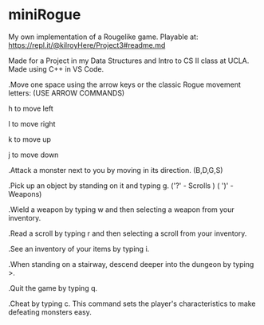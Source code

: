 # miniRogue
My own implementation of a Rougelike game.
Playable at: https://repl.it/@kilroyHere/Project3#readme.md

Made for a Project in my Data Structures and Intro to CS II class at UCLA.
Made using C++ in VS Code.

.Move one space using the arrow keys or the classic  Rogue movement letters:
(USE ARROW COMMANDS)

h to move left

l to move right

k to move up

j to move down

.Attack a monster next to you by moving in its direction. (B,D,G,S)

.Pick up an object by standing on it and typing g. ('?' - Scrolls ) ( ')' - Weapons)

.Wield a weapon by typing w and then selecting a weapon from your inventory.

.Read a scroll by typing r and then selecting a scroll from your inventory.

.See an inventory of your items by typing i.

.When standing on a stairway, descend deeper into the dungeon by typing >.

.Quit the game by typing q.

.Cheat by typing c. 
This command sets the player's characteristics to make defeating monsters easy.
